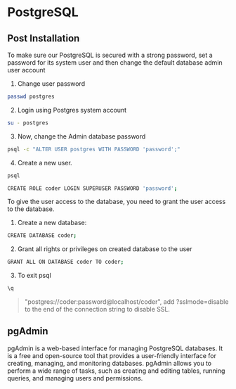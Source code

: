 # PostgreSQL

## Post Installation

To make sure our PostgreSQL is secured with a strong password, set a password for its system user and then change the default database admin user account

1. Change user password

```bash
passwd postgres
```

2. Login using Postgres system account

```bash
su - postgres
```

3. Now, change the Admin database password

```bash
psql -c "ALTER USER postgres WITH PASSWORD 'password';"
```

4. Create a new user.

```bash
psql
```

```bash
CREATE ROLE coder LOGIN SUPERUSER PASSWORD 'password';
```

To give the user access to the database, you need to grant the user access to the database. 

1. Create a new database:

```bash
CREATE DATABASE coder;
```

2. Grant all rights or privileges on created database to the user

```bash
GRANT ALL ON DATABASE coder TO coder;
```

3. To exit psql

```bash
\q
```

> "postgres://coder:password@localhost/coder", add ?sslmode=disable to the end of the connection string to disable SSL.

## pgAdmin

pgAdmin is a web-based interface for managing PostgreSQL databases. It is a free and open-source tool that provides a user-friendly interface for creating, managing, and monitoring databases. pgAdmin allows you to perform a wide range of tasks, such as creating and editing tables, running queries, and managing users and permissions.
